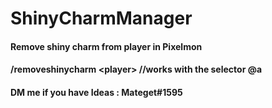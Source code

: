 # ShinyCharmManager
#### Remove shiny charm from player in Pixelmon
#### /removeshinycharm \<player> //works with the selector @a
#### DM me if you have Ideas : Mateget#1595
